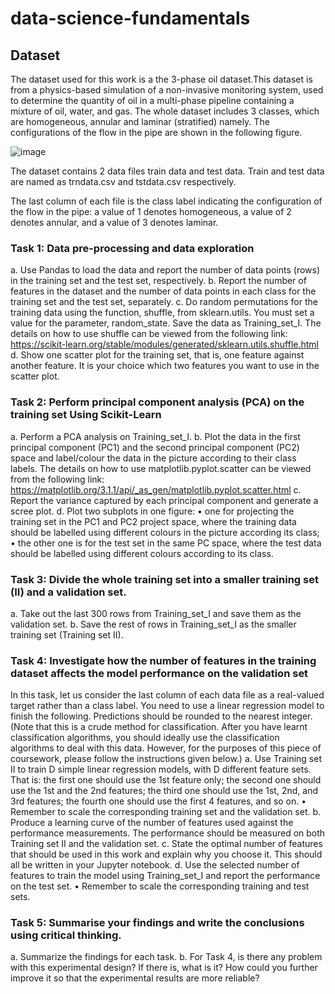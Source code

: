 # data-science-fundamentals

## Dataset
The dataset used for this work is a the 3-phase oil dataset.This dataset is from a physics-based simulation of a non-invasive monitoring system, used to determine the quantity of oil in a multi-phase pipeline containing a mixture of oil, water, and gas. The whole dataset includes 3 classes, which are homogeneous, annular and laminar (stratified) namely. The configurations of the flow in the pipe are shown in the following figure.

![image](https://user-images.githubusercontent.com/102625347/216758823-1720be50-0a6b-4eab-aa0a-b4b405498848.png)

The dataset contains 2 data files train data and test data. Train and test data are named as trndata.csv and tstdata.csv respectively.

The last column of each file is the class label indicating the configuration of the flow in the pipe:
a value of 1 denotes homogeneous, a value of 2 denotes annular, and a value of 3 denotes laminar.

### Task 1: Data pre-processing and data exploration
a. Use Pandas to load the data and report the number of data points (rows) in the training set and the test set, respectively.
b. Report the number of features in the dataset and the number of data points in each class for the training set and the test set, separately. c. Do random permutations for the training data using the function, shuffle, from sklearn.utils. You must set a value for the parameter, random_state. Save the data as Training_set_I.
The details on how to use shuffle can be viewed from the following link:
https://scikit-learn.org/stable/modules/generated/sklearn.utils.shuffle.html
d. Show one scatter plot for the training set, that is, one feature against another feature. It is your choice which two features you want to use in the scatter plot.

### Task 2: Perform principal component analysis (PCA) on the training set Using Scikit-Learn
a. Perform a PCA analysis on Training_set_I.
b. Plot the data in the first principal component (PC1) and the second principal component (PC2) space and label/colour the data in the picture according to their class labels. The details on how to use matplotlib.pyplot.scatter can be viewed from the following link:
https://matplotlib.org/3.1.1/api/_as_gen/matplotlib.pyplot.scatter.html
c. Report the variance captured by each principal component and generate a scree plot.
d. Plot two subplots in one figure:
• one for projecting the training set in the PC1 and PC2 project space, where the training data should be labelled using different colours in the picture according its class;
• the other one is for the test set in the same PC space, where the test data should be labelled using different colours according to its class.

### Task 3: Divide the whole training set into a smaller training set (II) and a validation set.
a. Take out the last 300 rows from Training_set_I and save them as the validation set.
b. Save the rest of rows in Training_set_I as the smaller training set (Training set II).

### Task 4: Investigate how the number of features in the training dataset affects the model performance on the validation set
In this task, let us consider the last column of each data file as a real-valued target rather than a class label. You need to use a linear regression model to finish the following. Predictions should be rounded to the nearest integer. (Note that this is a crude method for classification. After you have learnt classification algorithms, you should ideally use the classification algorithms to deal with this data. However, for the purposes of this piece of coursework, please follow the instructions given below.)
a. Use Training set II to train D simple linear regression models, with D different feature sets. That is: the first one should use the 1st feature only; the second one should use the 1st and the 2nd features; the third one should use the 1st, 2nd, and 3rd features; the fourth one should use the first 4 features, and so on.
• Remember to scale the corresponding training set and the validation set.
b. Produce a learning curve of the number of features used against the performance measurements. The performance should be measured on both Training set II and the validation set.
c. State the optimal number of features that should be used in this work and explain why you choose it. This should all be written in your Jupyter notebook.
d. Use the selected number of features to train the model using Training_set_I and report the performance on the test set.
• Remember to scale the corresponding training and test sets.

### Task 5: Summarise your findings and write the conclusions using critical thinking.
a. Summarize the findings for each task.
b. For Task 4, is there any problem with this experimental design? If there is, what is it? How could you further improve it so that the experimental results are more reliable?

